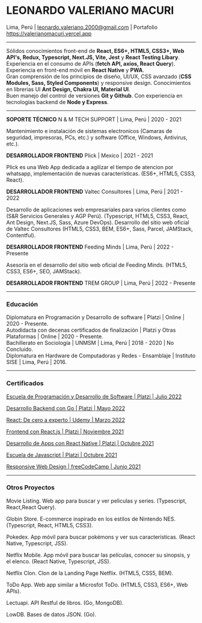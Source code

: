 # LEONARDO VALERIANO MACURI
Lima, Perú | leonardo.valeriano.2000@gmail.com | Portafolio https://valerianomacuri.vercel.app

<hr>

Sólidos conocimientos front-end de __React, ES6+, HTML5, CSS3+, Web API's, Redux, Typescript, Next.JS, Vite, Jest__ y __React Testing Libary__. Experiencia en el consumo de APIs (__fetch API, axios, React Query__).<br>
Experiencia en front-end móvil en __React Native__ y __PWA__.<br>
Gran comprensión de los principios de diseño, UI/UX, CSS avanzado (__CSS Modules, Sass, Styled Components__) y responsive design. Conocimientos en librerias UI __Ant Design, Chakra UI, Material UI__.<br>
Buen manejo del control de versiones __Git y Github__. Con experiencia en tecnologías backend de __Node y Express__.<br>

<hr>

__SOPORTE TÉCNICO__ N & M TECH SUPPORT | Lima, Perú | 2020 - 2021

Mantenimiento e instalación de sistemas electronicos (Camaras de seguridad, impresoras, PCs, etc.) y software (Office, Windows, Antivirus, etc.).

__DESARROLLADOR FRONTEND__  Plick | Mexico | 2021 - 2021

Plick es una Web App dedicada a agilizar el tiempo de atencion por whatsapp, implementación de nuevas características. (ES6+, HTML5, CSS3, React).

__DESARROLLADOR FRONTEND__  Valtec Consultores | Lima, Perú | 2021 - 2022

Desarrollo de aplicaciones web empresariales para varios clientes como (S&R Servicios Generales y AGP Perú). (Typescript, HTML5, CSS3, React, Ant Design, Next.JS, Sass, Azure DevOps).
Desarrollo del sitio web oficial de Valtec Consultores (HTML5, CSS3, BEM, ES6+, Sass, Parcel, JAMStack, Contentful).

__DESARROLLADOR FRONTEND__  Feeding Minds | Lima, Perú | 2022 - Presente

Asesoría en el desarrollo del sitio web oficial de Feeding Minds. (HTML5, CSS3, ES6+, SEO, JAMStack).

__DESARROLLADOR FRONTEND__  TREM GROUP | Lima, Perú | 2022 - Presente

<hr>

### Educación

Diplomatura en Programación y Desarrollo de software | Platzi | Online | 2020 - Presente.<br>
Autodidacta con decenas certificados de finalización | Platzi y Otras Plataformas | Online | 2020 - Presente.<br>
Bachillerato en Sociología | UNMSM | Lima, Perú | 2018 - 2020 | No Concluido.<br>
Diplomatura en Hardware de Computadoras y Redes - Ensamblaje | Instituto SISE | Lima, Perú | 2016.<br>

<hr>

### Certificados

[Escuela de Programación y Desarrollo de Software | Platzi | Julio 2022](https://platzi.com/p/valerianomacuri/ruta/6811-software/diploma/detalle/)

[Desarrollo Backend con Go | Platzi | Mayo 2022](https://platzi.com/p/valerianomacuri/ruta/17-backend-go/diploma/detalle/)

[React: De cero a experto | Udemy | Marzo 2022](https://www.udemy.com/certificate/UC-bd6e720d-cb33-467c-bbc5-e53965456c9c/)

[Frontend con React.js | Platzi | Noviembre 2021](https://platzi.com/p/valerianomacuri/learning-path/8-desarrollo-react/diploma/detalle/)

[Desarrollo de Apps con React Native | Platzi | Octubre 2021](https://platzi.com/p/valerianomacuri/ruta/12-react-native/diploma/detalle/)

[Escuela de Javascript | Platzi | Octubre 2021](https://platzi.com/p/valerianomacuri/ruta/100-escuela-javascript/diploma/detalle/)

[Responsive Web Design | freeCodeCamp | Junio 2021](https://www.freecodecamp.org/espanol/certification/valerianomacuri/responsive-web-design)

<hr>

### Otros Proyectos

Movie Listing. Web app para buscar y ver peliculas y series. (Typescript, React,React Query).

Globin Store. E-commerce inspirado en los estilos de Nintendo NES. (Typescript, React, HTML5, CSS3).

Pokedex. App móvil para buscar pokémons y ver sus características. (React Native, Typescript, JSS).

Netflix Mobile. App móvil para buscar las películas, conocer su sinopsis, y el elenco. (React Native, Typescript, JSS).

Netflix Clon. Clon de la Landing Page Netflix. (HTML5, CSS5, BEM).

ToDo App. Web app similar a Microsfot ToDo. (HTML5, CSS3, ES6+, Web APIs).

Lectuapi. API Restful de libros. (Go, MongoDB).

LowDB. Bases de datos JSON. (Go).
